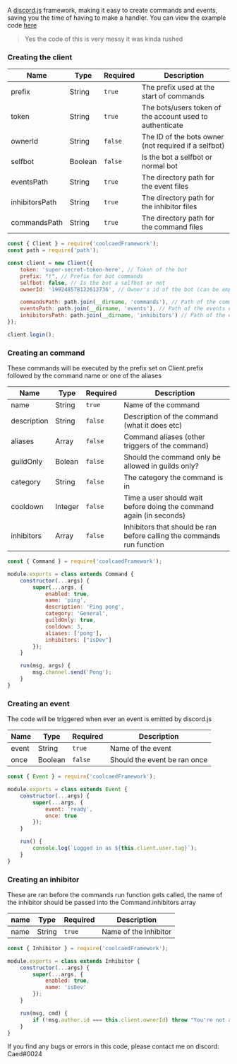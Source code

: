 A [discord.js](https://discord.js.org/#/) framework, making it easy to create commands and events, saving you the time of having to make a handler. You can view the example code [here](https://github.com/exe/coolcaedFramework/tree/master/example)

> Yes the code of this is very messy it was kinda rushed

### Creating the client
Name | Type | Required | Description
------------ | ------------- | ------------ | ------------
prefix | String | `true` | The prefix used at the start of commands
token | String | `true` | The bots/users token of the account used to authenticate
ownerId | String | `false` | The ID of the bots owner (not required if a selfbot)
selfbot | Boolean | `false` | Is the bot a selfbot or normal bot
eventsPath | String | `true` | The directory path for the event files
inhibitorsPath | String | `true` | The directory path for the inhibitor files
commandsPath | String | `true` | The directory path for the command files

```js
const { Client } = require('coolcaedFramework');
const path = require('path');

const client = new Client({
    token: 'super-secret-token-here', // Token of the bot
    prefix: "!", // Prefix for bot commands
    selfbot: false, // Is the bot a selfbot or not
    ownerId: '199248578122612736', // Owner's id of the bot (can be empty if a selfbot)

    commandsPath: path.join(__dirname, 'commands'), // Path of the commands directory
    eventsPath: path.join(__dirname, 'events'), // Path of the events directory
    inhibitorsPath: path.join(__dirname, 'inhibitors') // Path of the events directory
});

client.login();
```

### Creating an command
These commands will be executed by the prefix set on Client.prefix followed by the command name or one of the aliases

Name | Type | Required | Description
------------ | ------------- | ------------ | ------------
name | String | `true` | Name of the command
description | String | `false` | Description of the command (what it does etc)
aliases | Array<String> | `false` | Command aliases (other triggers of the command)
guildOnly | Bolean | `false` | Should the command only be allowed in guilds only?
category | String | `false` | The category the command is in
cooldown | Integer | `false` | Time a user should wait before doing the command again (in seconds)
inhibitors | Array<String> | `false` | Inhibitors that should be ran before calling the commands run function

```js
const { Command } = require('coolcaedFramework');

module.exports = class extends Command {
    constructor(...args) {
        super(...args, {
            enabled: true,
            name: 'ping',
            description: 'Ping pong',
            category: 'General',
            guildOnly: true,
            cooldown: 3,
            aliases: ['pong'],
            inhibitors: ["isDev"]
        });
    }

    run(msg, args) {
        msg.channel.send('Pong');
    }
}
```

### Creating an event
The code will be triggered when ever an event is emitted by discord.js

Name | Type | Required | Description
------------ | ------------- | ------------ | ------------
event | String | `true` | Name of the event
once | Boolean | `false` | Should the event be ran once

```js
const { Event } = require('coolcaedFramework');

module.exports = class extends Event {
    constructor(...args) {
        super(...args, {
            event: 'ready',
            once: true
        });
    }

    run() {
        console.log(`Logged in as ${this.client.user.tag}`);
    }
}
```

### Creating an inhibitor
These are ran before the commands run function gets called, the name of the inhibitor should be passed into the Command.inhibitors array

name | Type | Required | Description
------------ | ------------- | ------------ | ------------
name | String | `true` | Name of the inhibitor

```js
const { Inhibitor } = require('coolcaedFramework');

module.exports = class extends Inhibitor {
    constructor(...args) {
        super(...args, {
            enabled: true,
            name: 'isDev'
        });
    }

    run(msg, cmd) {
        if (!msg.author.id === this.client.ownerId) throw "You're not a developer";
    }
}
```

If you find any bugs or errors in this code, please contact me on discord: Caed#0024

